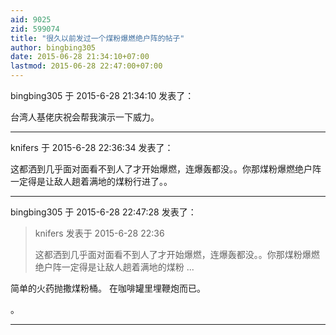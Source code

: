 ```yaml
---
aid: 9025
zid: 599074
title: "很久以前发过一个煤粉爆燃绝户阵的帖子"
author: bingbing305
date: 2015-06-28 21:34:10+07:00
lastmod: 2015-06-28 22:47:00+07:00
---
```


bingbing305 于 2015-6-28 21:34:10 发表了：

台湾人基佬庆祝会帮我演示一下威力。

---

knifers 于 2015-6-28 22:36:34 发表了：

这都洒到几乎面对面看不到人了才开始爆燃，连爆轰都没。。你那煤粉爆燃绝户阵一定得是让敌人趟着满地的煤粉行进了。。

---

bingbing305 于 2015-6-28 22:47:28 发表了：

> knifers 发表于 2015-6-28 22:36
>
> 这都洒到几乎面对面看不到人了才开始爆燃，连爆轰都没。。你那煤粉爆燃绝户阵一定得是让敌人趟着满地的煤粉 ...

简单的火药抛撒煤粉桶。 在咖啡罐里埋鞭炮而已。

。

---
